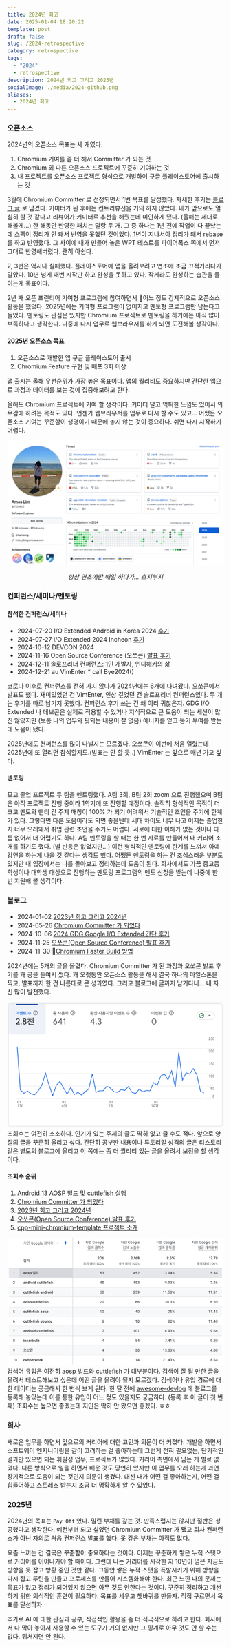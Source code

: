 ```yaml
---
title: 2024년 회고
date: 2025-01-04 18:20:22
template: post
draft: false
slug: /2024-retrospective
category: retrospective
tags:
  - "2024"
  - retrospective
description: 2024년 회고 그리고 2025년
socialImage: ./media/2024-github.png
aliases:
  - 2024년 회고
---
```


### 오픈소스

2024년의 오픈소스 목표는 세 개였다.

1. Chromium 기여를 좀 더 해서 Committer 가 되는 것
2. Chromium 외 다른 오픈소스 프로젝트에 꾸준히 기여하는 것
3. 내 프로젝트를 오픈소스 프로젝트 형식으로 개발하여 구글 플레이스토어에 출시하는 것

3월에 Chromium Committer 로 선정되면서 1번 목표를 달성했다. 자세한 후기는 [블로그 글](https://blog.amoseui.com/became-chromium-committer) 로 남겼다. 커미터가 된 후에는 컨트리뷰션을 거의 하지 않았다. 내가 앞으로도 열심히 할 것 같다고 리뷰어가 커미터로 추천을 해줬는데 미안하게 됐다. (올해는 제대로 해볼게...) 한 해동안 반영한 패치는 달랑 두 개. 그 중 하나는 1년 전에 작업이 다 끝났는데 스펙이 정리가 안 돼서 반영을 못했던 것이었다. 1년이 지나서야 정리가 돼서 rebase 를 하고 반영했다. 그 사이에 내가 만들어 놓은 WPT 테스트를 파이어폭스 쪽에서 먼저 그대로 반영해버렸다. 괜히 아쉽다.

2, 3번은 역시나 실패했다. 플레이스토어에 앱을 올려보려고 연초에 조금 끄적거리다가 말았다. 10년 넘게 매번 시작만 하고 완성을 못하고 있다. 작게라도 완성하는 습관을 들이는게 목표이다.

2년 째 오픈 프런티어 기여형 프로그램에 참여하면서 어느 정도 강제적으로 오픈소스 활동을 했었다. 2025년에는 기여형 프로그램이 없어지고 멘토형 프로그램만 남는다고 들었다. 멘토링도 관심은 있지만 Chromium 프로젝트로 멘토링을 하기에는 아직 많이 부족하다고 생각한다. 나중에 다시 업무로 웹브라우저를 하게 되면 도전해볼 생각이다.

#### 2025년 오픈소스 목표

1. 오픈소스로 개발한 앱 구글 플레이스토어 출시
2. Chromium Feature 구현 및 배포 3회 이상

앱 출시는 올해 우선순위가 가장 높은 목표이다. 앱의 퀄리티도 중요하지만 간단한 앱으로 과정과 데이터를 보는 것에 집중해보려고 한다.

올해도 Chromium 프로젝트에 기여 할 생각이다. 커미터 달고 먹튀한 느낌도 있어서 의무감에 하려는 목적도 있다. 언젠가 웹브라우저를 업무로 다시 할 수도 있고... 어쨌든 오픈소스 기여는 꾸준함이 생명이기 때문에 놓지 않는 것이 중요하다. 쉬면 다시 시작하기 어렵다.

![github](media/2024-github.png)
_<center>항상 연초에만 매일 하다가... 흐지부지</center>_

### 컨퍼런스/세미나/멘토링

#### 참석한 컨퍼런스/세미나

- 2024-07-20 I/O Extended Android in Korea 2024 [후기](https://blog.amoseui.com/2024-gdg-google-io-extended)
- 2024-07-27 I/O Extended 2024 Incheon [후기](https://blog.amoseui.com/2024-gdg-google-io-extended)
- 2024-10-12 DEVCON 2024
- 2024-11-16 Open Source Conference (오쏘콘) [발표 후기](https://blog.amoseui.com/opensourceconference)
- 2024-12-11 솔로프리너 컨퍼런스: 1인 개발자, 인디해커의 삶
- 2024-12-21 au VimEnter \* call Bye2024()

코로나 이후로 컨퍼런스를 전혀 가지 않다가 2024년에는 6개에 다녀왔다. 오쏘콘에서 발표도 했다. 재미있었던 건 VimEnter, 인상 깊었던 건 솔로프리너 컨퍼런스였다. 두 개는 후기를 따로 남기지 못했다. 컨퍼런스 후기 쓰는 건 왜 이리 귀찮은지. GDG I/O Extended 나 데브콘은 실제로 적용할 수 있거나 지식적으로 큰 도움이 되는 세션이 많진 않았지만 (보통 나의 업무와 핏되는 내용이 잘 없음) 에너지를 얻고 동기 부여를 받는데 도움이 됐다.

2025년에도 컨퍼런스를 많이 다닐지는 모르겠다. 오쏘콘이 이번에 처음 열렸는데 2025년에 또 열리면 참석할지도.(발표는 안 할 듯..) VimEnter 는 앞으로 매년 가고 싶다.

#### 멘토링

모교 졸업 프로젝트 두 팀을 멘토링했다. A팀 3회, B팀 2회 zoom 으로 진행했으며 B팀은 아직 프로젝트 진행 중이라 1학기에 또 진행할 예정이다. 솔직히 형식적인 목적이 더 크고 멘토와 멘티 간 주제 매칭이 100% 가 되기 어려워서 기술적인 조언을 주기에 한계가 있다. 그렇다면 다른 도움이라도 되면 좋을텐데 세대 차이도 너무 나고 이제는 졸업한지 너무 오래돼서 취업 관련 조언을 주기도 어렵다. 서로에 대한 이해가 없는 것이나 다름 없어서 더 어렵기도 하다. A팀 멘토링을 할 때는 한 번 자료를 만들어서 내 커리어 소개를 하기도 했다. (별 반응은 없었지만...) 이런 형식적인 멘토링에 한계를 느껴서 아예 강연을 하는게 나을 것 같다는 생각도 했다. 어쨌든 멘토링을 하는 건 조심스러운 부분도 있지만 내 입장에서는 나를 돌아보고 정리하는데 도움이 된다. 회사에서도 가끔 중고등학생이나 대학생 대상으로 진행하는 멘토링 프로그램의 멘토 신청을 받는데 나중에 한 번 지원해 볼 생각이다.

### 블로그

- 2024-01-02 [2023년 회고 그리고 2024년](https://blog.amoseui.com/2023-retrospective)
- 2024-05-26 [Chromium Committer 가 되었다](https://blog.amoseui.com/became-chromium-committer)
- 2024-10-06 [2024 GDG Google I/O Extended 간단 후기](https://blog.amoseui.com/2024-gdg-google-io-extended)
- 2024-11-25 [오쏘콘(Open Source Conference) 발표 후기](https://blog.amoseui.com/opensourceconference)
- 2024-11-30 [Chromium Faster Build 방법](https://blog.amoseui.com/chromium-faster-build)

2024년에는 5개의 글을 올렸다. Chromium Committer 가 된 과정과 오쏘콘 발표 후기를 꽤 공을 들여서 썼다. 꽤 오랫동안 오픈소스 활동을 해서 결국 하나의 마일스톤을 찍고, 발표까지 한 건 나름대로 큰 성과였다. 그리고 블로그에 글까지 남기다니... 내 자신 많이 발전했다.

![ga](media/2024-blog-ga.png)
조회수는 여전히 소소하다. 인기가 있는 주제의 글도 딱히 없고 글 수도 적다. 앞으로 양질의 글을 꾸준히 올리고 싶다. 간단히 공부한 내용이나 튜토리얼 성격의 글은 티스토리 같은 별도의 블로그에 올리고 이 쪽에는 좀 더 퀄리티 있는 글을 올려서 보정을 할 생각이다.

#### 조회수 순위

1. [Android 13 AOSP 빌드 및 cuttlefish 실행](https://blog.amoseui.com/android-13-aosp-cuttlefish)
2. [Chromium Committer 가 되었다](https://blog.amoseui.com/became-chromium-committer)
3. [2023년 회고 그리고 2024년](https://blog.amoseui.com/2023-retrospective)
4. [오쏘콘(Open Source Conference) 발표 후기](https://blog.amoseui.com/opensourceconference)
5. [cpp-mini-chromium-template 프로젝트 소개](https://blog.amoseui.com/cpp-mini-chromium-template)

![search](media/2024-search.png)
검색어 유입은 여전히 aosp 빌드와 cuttlefish 가 대부분이다. 검색이 잘 될 만한 글을 올려서 테스트해보고 싶은데 어떤 글을 올려야 될지 모르겠다. 검색어나 유입 경로에 대한 데이터는 궁금해서 한 번씩 보게 된다. 한 달 전에 [awesome-devlog](https://github.com/awesome-devblog/awesome-devblog) 에 블로그를 등록해 놓았는데 이를 통한 유입이 어느 정도 있을지도 궁금하다. (등록 후 이 글이 첫 번째) 조회수는 높으면 좋겠는데 지인은 딱히 안 봤으면 좋겠다. ㅎㅎ

### 회사

새로운 업무를 하면서 앞으로의 커리어에 대한 고민과 의문이 더 커졌다. 개발을 하면서 소프트웨어 엔지니어링을 같이 고려하는 걸 좋아하는데 그런게 전혀 필요없는, 단기적인 결과만 있으면 되는 휘발성 업무, 프로젝트가 많았다. 커리어 측면에서 남는 게 별로 없었다. 다른 방식으로 일을 하면서 배운 것도 당연히 있지만 이 업무를 오래 하는게 과연 장기적으로 도움이 되는 것인지 의문이 생겼다. 대신 내가 어떤 걸 좋아하는지, 어떤 걸 힘들어하고 스트레스 받는지 조금 더 명확하게 알 수 있었다.

### 2025년

2024년의 목표는 `Pay Off` 였다. 밀린 부채를 갚는 것. 만족스럽지는 않지만 절반은 성공했다고 생각한다. 예전부터 되고 싶었던 Chromium Committer 가 됐고 회사 컨퍼런스가 아닌 자의로 처음 컨퍼런스 발표를 했다. 못 갚은 부채는 아직도 많다.

요즘 느끼는 건 결국은 꾸준함이 중요하다는 것이다. 이제는 꾸준하게 쌓은 누적 스탯으로 커리어를 이어나가야 할 때이다. 그런데 나는 커리어를 시작한 지 10년이 넘은 지금도 방향을 못 잡고 방황 중인 것만 같다. 그동안 쌓은 누적 스탯을 폭발시키기 위해 방향을 다시 잡고 루틴을 만들고 프로세스를 만들어 시스템화해야 한다. 최근 느낀 나의 문제는 목표가 없고 정리가 되어있지 않으면 아무 것도 안한다는 것이다. 꾸준히 정리하고 개선하기 위한 의식적인 훈련이 필요하다. 목표를 세우고 쳇바퀴를 만들자. 직접 구르면서 목표를 달성하자.

추가로 AI 에 대한 관심과 공부, 직접적인 활용을 좀 더 적극적으로 하려고 한다. 회사에서 다 막아 놓아서 사용할 수 있는 도구가 거의 없지만 그 핑계로 아무 것도 안 할 수는 없다. 뒤쳐지면 안 된다.
